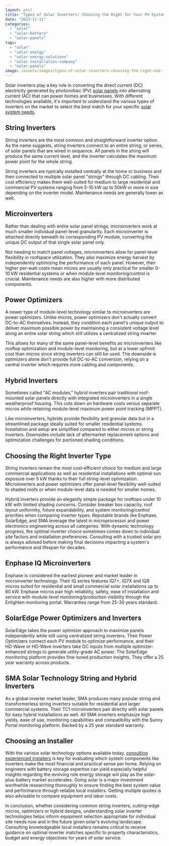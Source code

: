 ```yaml
---
layout: post
title: "Types of Solar Inverters: Choosing the Right for Your PV System"
date: "2023-11-11"
categories: 
  - "solar"
  - "solar-battery"
  - "solar-panels"
tags: 
  - "solar"
  - "solar-energy"
  - "solar-energy-solutions"
  - "solar-installation-company"
  - "solar-panels"
image: /assets/images/types-of-solar-inverters-choosing-the-right-one-for-your-pv-system.jpg
---
```


Solar inverters play a key role in converting the direct current (DC) electricity generated by photovoltaic (PV) [solar panels](/how-do-solar-panels-work/) into alternating current (AC) that can power homes and businesses. With different technologies available, it's important to understand the various types of inverters on the market to select the best match for your specific [solar system needs](/how-is-a-solar-energy-system-composed/).

## String Inverters

String inverters are the most common and straightforward inverter option. As the name suggests, string inverters connect to an entire string, or series, of solar panels that are wired in sequence. All panels in the string will produce the same current level, and the inverter calculates the maximum power point for the whole string.

String inverters are typically installed centrally at the home or business and then connected to multiple solar panel "strings" through DC cabling. Their cost efficiency makes them well-suited for medium to large residential and commercial PV systems ranging from 5-10 kW up to 50kW or more in size depending on the inverter model. Maintenance needs are generally lower as well.

## Microinverters

Rather than dealing with entire solar panel strings, microinverters work at much smaller individual panel-level granularity. Each microinverter is attached directly beneath its corresponding PV module, converting the unique DC output of that single solar panel only.

Not needing to match panel voltages, microinverters allow for panel-level flexibility in roofspace utilization. They also maximize energy harvest by independently optimizing the performance of each panel. However, their higher per-watt costs mean micros are usually only practical for smaller 0-10 kW residential systems or when module-level monitoring/control is crucial. Maintenance needs are also higher with more distributed components.

## Power Optimizers

A newer type of module-level technology similar to microinverters are power optimizers. Unlike micros, power optimizers don't actually convert DC-to-AC themselves. Instead, they condition each panel's unique output to deliver maximum possible power by maintaining a consistent voltage level along an entire solar string which still utilizes a centralized string inverter.

This allows for many of the same panel-level benefits as microinverters like rooftop optimization and module-level monitoring, but at a lower upfront cost than micros since string inverters can still be used. The downside is optimizers alone don't provide full DC-to-AC conversion, relying on a central inverter which requires more cabling and components.

## Hybrid Inverters

Sometimes called "AC modules," hybrid inverters pair traditional roof-mounted solar panels directly with integrated microinverters in a single weatherproof housing. This cuts down on hardware costs versus separate micros while retaining module-level maximum power point tracking (MPPT).

Like microinverters, hybrids provide flexibility and granular data but in a streamlined package ideally suited for smaller residential systems. Installation and setup are simplified compared to either micros or string inverters. Downsides include lack of aftermarket replacement options and optimization challenges for portioned shading conditions.

## Choosing the Right Inverter Type

String inverters remain the most cost-efficient choice for medium and large commercial applications as well as residential installations with optimal sun exposure over 5 kW thanks to their full string-level optimization. Microinverters and power optimizers offer panel-level flexibility well-suited to shaded roofs or when module-level data is needed for smaller homes.

Hybrid inverters provide an elegantly simple package for rooftops under 10 kW with limited shading concerns. Consider breaker box capacity, roof layout uniformity, future expandability, and system monitoring/control priorities when comparing inverter types. Reputable brands like Enphase, SolarEdge, and SMA leverage the latest in microprocessor and power electronics engineering across all categories. With dynamic technology progress, the optimal inverter choice sometimes comes down to individual site factors and installation preferences. Consulting with a trusted solar pro is always advised before making final decisions impacting a system's performance and lifespan for decades.

## Enphase IQ Microinverters

Enphase is considered the earliest pioneer and market leader in microinverter technology. Their IQ series features IQ7+, IQ7X and IQ8 micros suited for residential and small commercial solar installations up to 60 kW. Enphase micros pair high reliability, safety, ease of installation and service with module-level monitoring/production visibility through the Enlighten monitoring portal. Warranties range from 25-30 years standard.

## SolarEdge Power Optimizers and Inverters

SolarEdge takes the power optimizer approach to maximize panels independently while still using centralized string inverters. Their Power Optimizers connect each PV module to optimize performance, and their HD-Wave or HD-Wave inverters take DC inputs from multiple optimizer-enhanced strings to generate utility-grade AC power. The SolarEdge monitoring platform provides fine-tuned production insights. They offer a 25 year warranty across products.

## SMA Solar Technology String and Hybrid Inverters

As a global inverter market leader, SMA produces many popular string and transformerless string inverters suitable for residential and larger commercial systems. Their TC1 microinverters pair directly with solar panels for easy hybrid installations as well. All SMA inverters emphasize high yields, ease of use, monitoring capabilities and compatibility with the Sunny Portal monitoring platform. Backed by a 25 year standard warranty.

## Choosing an Installer

With the various solar technology options available today, [consulting experienced installers](/how-to-choose-right-solar-installer/) is key for evaluating which system components like inverters make the most financial and practical sense per home. Relying on engineers with battery storage expertise can yield especially helpful insights regarding the evolving role energy storage will play as the solar-plus-battery market accelerates. Going solar is a major investment worthwhile researching thoroughly to ensure finding the best system value and performance through reliable local installers. Getting multiple quotes is also advisable to compare equipment and labor costs.

In conclusion, whether considering common string inverters, cutting-edge micros, optimizers or hybrid designs, understanding solar inverter technologies helps inform equipment selection appropriate for individual site needs now and in the future given solar's evolving landscape. Consulting knowledgeable local installers remains critical to receive guidance on optimal inverter matches specific to property characteristics, budget and energy objectives for years of solar service.
